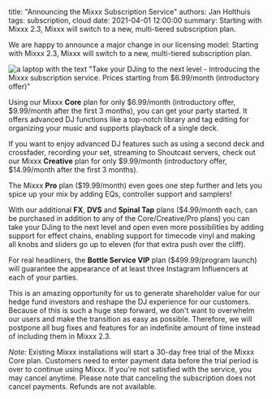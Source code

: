 title: "Announcing the Mixxx Subscription Service"
authors: Jan Holthuis
tags: subscription, cloud
date: 2021-04-01 12:00:00
summary: Starting with Mixxx 2.3, Mixxx will switch to a new, multi-tiered subscription plan.

We are happy to announce a major change in our licensing model:
Starting with Mixxx 2.3, Mixxx will switch to a new, multi-tiered subscription plan.

![a laptop with the text "Take your DJing to the next level - Introducing the Mixxx subscription service. Prices starting from $6.99/month (introductory offer)"]({static}/images/news/subscription-service.png)

Using our Mixxx **Core** plan for only $6.99/month (introductory offer, $9.99/month after the first 3 months), you can get your party started.
It offers advanced DJ functions like a top-notch library and tag editing for organizing your music and supports playback of a single deck.

If you want to enjoy advanced DJ features such as using a second deck and crossfader, recording your set, streaming to Shoutcast servers, check out our Mixxx **Creative** plan for only $9.99/month (introductory offer, $14.99/month after the first 3 months).

The Mixxx **Pro** plan ($19.99/month) even goes one step further and lets you spice up your mix by adding EQs, controller support and samplers!

With our additional **FX**, **DVS** and **Spinal Tap** plans ($4.99/month each, can be purchased in addition to any of the Core/Creative/Pro plans) you can take your DJing to the next level and open even more possibilities by adding support for effect chains, enabling support for timecode vinyl and making all knobs and sliders go up to eleven (for that extra push over the cliff).

For real headliners, the **Bottle Service VIP** plan ($499.99/program launch) will guarantee the appearance of at least three Instagram Influencers at each of your parties.

This is an amazing opportunity for us to generate shareholder value for our hedge fund investors and reshape the DJ experience for our customers.
Because of this is such a huge step forward, we don't want to overwhelm our users and make the transition as easy as possible.
Therefore, we will postpone all bug fixes and features for an indefinite amount of time instead of including them in Mixxx 2.3.

*Note:* Existing Mixxx installations will start a 30-day free trial of the Mixxx Core plan.
Customers need to enter payment data before the trial period is over to continue using Mixxx.
If you're not satisfied with the service, you may cancel anytime.
Please note that canceling the subscription does not cancel payments.
Refunds are not available.
